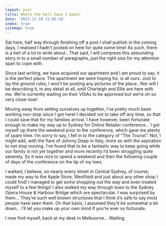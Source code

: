 ```yaml
---
layout: post
title: Where the hell have I been?
date: '2013-11-19 11:05:19'
index: true
sitemap: true
---
```


<p>Sat here, half way through finishing off a post I shall publish in the coming days, I realised I hadn&rsquo;t posted on here for quite some time! As such, there is a hell of a lot to write about.. That said, I will compress this astounding story in to a small number of paragraphs, just the right size for my attention span to cope with.<!--more--></p>
<p>Since last writing, we have acquired our apartment and I am proud to say, it is the perfect place. The apartment we were hoping for, is all ours. Just to lay the ground rules, I won&rsquo;t be posting any pictures of the place.. Nor will I be describing it, in any detail at all, until Charleigh and Ellie are here with me. We&rsquo;re currently waiting on their VISAs to be approved but we&rsquo;re oh so very close now!</p>
<p>Moving away from setting ourselves up together, I&rsquo;ve pretty much been working non-stop since I got here! I decided not to take off any time, so that I could save that for my families arrival. I have however, been fortunate enough to make my way up to Sydney for Online Retailer conference&hellip; I got myself up there the weekend prior to the conference, which gave me plenty of spare time. I&rsquo;m sorry to say, I fell in to the category of &ldquo;The Tourist&rdquo;. Not, I might add, with the flare of Johnny Depp in Italy, more so with the aspiration to not stop moving. I&rsquo;ve found that to be a fantastic way to keep going while our family is not yet together and more recently I&rsquo;d been struggling quite severely. So it was nice to spend a weekend and then the following couple of days of the conference on the tip of my toes.</p>
<p>I walked, I believe, on nearly every street in Central Sydney, of course, made my way to the Apple Store, Westfield and just about any other shop I could find! I managed to get some shopping out the way and even treated myself to a few things! I also walked my way through town to the Sydney Opera House &amp; Harbour Bridge which are spectacular. I was surprised by them&hellip; They&rsquo;re such well known structures that I think it&rsquo;s safe to say most people have seen them. On that basis, I assumed they&rsquo;d be somewhat a let down&hellip; I&rsquo;ll let you make up your own mind if you&rsquo;re ever so fortunate.</p>
<p>I now find myself, back at my desk in Melbourne&hellip; Waiting.</p>
